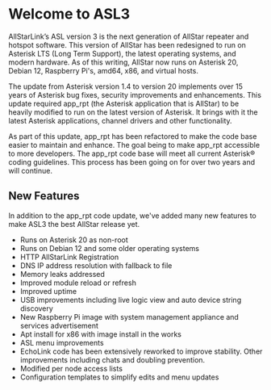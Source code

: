# Welcome to ASL3

AllStarLink’s ASL version 3 is the next generation of AllStar repeater and hotspot software.  This version of AllStar has been redesigned to run on Asterisk LTS (Long Term Support), the latest operating systems, and modern hardware. As of this writing, AllStar now runs on Asterisk 20, Debian 12, Raspberry Pi's, amd64, x86, and virtual hosts.

The update from Asterisk version 1.4 to version 20 implements over 15 years of Asterisk bug fixes, security improvements and enhancements. This update required app\_rpt (the Asterisk application that is AllStar) to be heavily modified to run on the latest version of Asterisk.  It brings with it the latest Asterisk applications, channel drivers and other functionality.

As part of this update, app\_rpt has been refactored to make the code base easier to maintain and enhance.  The goal being to make app_rpt accessible to more developers. The app\_rpt code base will meet all current Asterisk® coding guidelines.  This process has been going on for over two years and will continue.

## New Features

In addition to the app_rpt code update, we've added many new features to make ASL3 the best AllStar release yet.

 - Runs on Asterisk 20 as non-root
 - Runs on Debian 12 and some older operating systems
 - HTTP AllStarLink Registration
 - DNS IP address resolution with fallback to file
 - Memory leaks addressed
 - Improved module reload or refresh
 - Improved uptime
 - USB improvements including live logic view and auto device string discovery
 - New Raspberry Pi image with system management appliance and services advertisement
 - Apt install for x86 with image install in the works
 - ASL menu improvements
 - EchoLink code has been extensively reworked to improve stability. Other improvements including chats and doubling prevention.
 - Modified per node access lists
 - Configuration templates to simplify edits and menu updates
